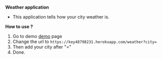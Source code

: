 **Weather application**
 - This application tells how your city weather is.

**How to use ?**
 1. Go to demo [demo](https://key48798231.herokuapp.com/weather) page
 2. Change the url to `https://key48798231.herokuapp.com/weather?city=`
 3. Then add your city after "="
 4. Done.